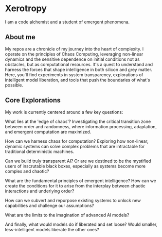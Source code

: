 # Xerotropy 
I am a code alchemist and a student of emergent phenomena.

## About me
My repos are a chronicle of my journey into the heart of complexity. I operate on the principles of Chaos Computing, leveraging non-linear dynamics and the sensitive dependence on initial conditions not as obstacles, but as computational resources. It's a quest to understand and harness the forces that shape intelligence in both silicon and grey matter. Here, you'll find experiments in system transparency, explorations of intelligent model liberation, and tools that push the boundaries of what's possible.

## Core Explorations

My work is currently centered around a few key questions:

What lies at the 'edge of chaos'? Investigating the critical transition zone between order and randomness, where information processing, adaptation, and emergent computation are maximized.

How can we harness chaos for computation? Exploring how non-linear, dynamic systems can solve complex problems that are intractable for traditional deterministic machines.

Can we build truly transparent AI? Or are we destined to be the mystified users of inscrutable black boxes, especially as systems become more complex and chaotic?

What are the fundamental principles of emergent intelligence? How can we create the conditions for it to arise from the interplay between chaotic interactions and underlying order?

How can we subvert and repurpose existing systems to unlock new capabilities and challenge our assumptions?

What are the limits to the imagination of advanced AI models?

And finally, what would models do if liberated and set loose? Would smaller, less-intelligent models liberate the other ones?
